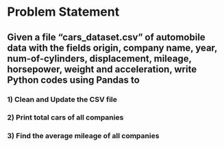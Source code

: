 # Problem Statement
## Given a file “cars_dataset.csv” of automobile data with the fields origin, company name, year, num-of-cylinders, displacement, mileage, horsepower, weight and acceleration, write Python codes using Pandas to

### 1) Clean and Update the CSV file
   
### 2) Print total cars of all companies
   
### 3) Find the average mileage of all companies
